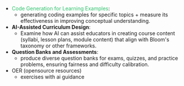 - <font color="#2DC26B">Code Generation for Learning Examples</font>: 
	- generating coding examples for specific topics + measure its effectiveness in improving conceptual understanding.
- **AI-Assisted Curriculum Design**: 
	- Examine how AI can assist educators in creating course content (syllabi, lesson plans, module content) that align with Bloom's taxonomy or other frameworks.
- **Question Banks and Assessments**: 
	- produce diverse question banks for exams, quizzes, and practice problems, ensuring fairness and difficulty calibration.
- OER (opensource resources)
	- exercises with ai guidance